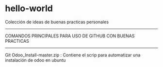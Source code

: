 # hello-world
Colección de ideas de buenas practicas personales
*************************************************
COMANDOS PRINCIPALES PARA USO DE GITHUB CON BUENAS PRACTICAS
*************************************************
Git
Odoo_Install-master.zip : Contiene el scrip para automatizar una instalación de odoo en ubuntu 

